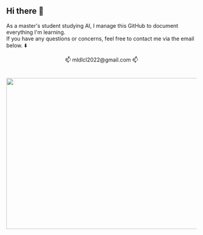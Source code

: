 ## Hi there 👋
As a master's student studying AI, I manage this GitHub to document everything I'm learning.</br>
If you have any questions or concerns, feel free to contact me via the email below. ⬇️</br>
<div align="center"> 📫 mldlcl2022@gmail.com 📫 </div></br>
</br>
<div align="center">
  <img src="https://github.com/user-attachments/assets/dc526542-89d6-47fe-9455-b9455c67e893" width="750" height="400"/>
</div>












<!--
**mldlcl2022/mldlcl2022** is a ✨ _special_ ✨ repository because its `README.md` (this file) appears on your GitHub profile.

Here are some ideas to get you started:

- 🔭 I’m currently working on ...
- 🌱 I’m currently learning ...
- 👯 I’m looking to collaborate on ...
- 🤔 I’m looking for help with ...
- 💬 Ask me about ...
- 📫 How to reach me: ...
- 😄 Pronouns: ...
- ⚡ Fun fact: ...
-->
